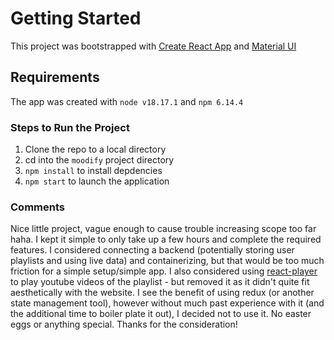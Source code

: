 # Getting Started

This project was bootstrapped with [Create React App](https://github.com/facebook/create-react-app) and [Material UI](https://mui.com/components/)

## Requirements

The app was created with `node v18.17.1` and `npm 6.14.4`

### Steps to Run the Project

1. Clone the repo to a local directory
2. cd into the `moodify` project directory
3. `npm install` to install depdencies
4. `npm start` to launch the application

### Comments

Nice little project, vague enough to cause trouble increasing scope too far haha. I kept it simple to only take up a few hours and complete the required features. I considered connecting a backend (potentially storing user playlists and using live data) and containerizing, but that would be too much friction for a simple setup/simple app. I also considered using [react-player](https://www.npmjs.com/package/react-player) to play youtube videos of the playlist - but removed it as it didn't quite fit aesthetically with the website. I see the benefit of using redux (or another state management tool), however without much past experience with it (and the additional time to boiler plate it out), I decided not to use it. No easter eggs or anything special. Thanks for the consideration!
